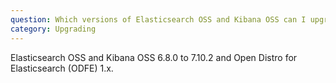 ```yaml
---
question: Which versions of Elasticsearch OSS and Kibana OSS can I upgrade from to OpenSearch and OpenSearch Dashboards, directly?
category: Upgrading
---
```

Elasticsearch OSS and Kibana OSS 6.8.0 to 7.10.2 and Open Distro for Elasticsearch (ODFE) 1.x.
